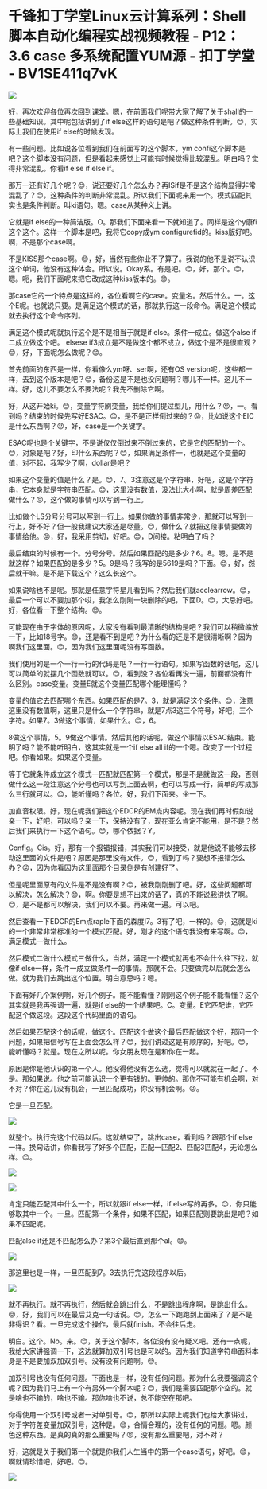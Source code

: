 # 千锋扣丁学堂Linux云计算系列：Shell脚本自动化编程实战视频教程 - P12：3.6 case 多系统配置YUM源 - 扣丁学堂 - BV1SE411q7vK

![](img/0008e8f5439e64c3c414485246c8ee3b_0.png)

好，再次欢迎各位再次回到课堂。嗯，在前面我们呢带大家了解了关于shall的一些基础知识。其中呢包括讲到了if else这样的语句是吧？做这种条件判断。😊，实际上我们在使用if else的时候发现。

有一些问题。比如说各位看到我们在前面写的这个脚本，ym confi这个脚本是吧？这个脚本没有问题，但是看起来感觉上可能有时候觉得比较混乱。明白吗？觉得非常混乱。你看if else if else if。

那万一还有好几个呢？😊，说还要好几个怎么办？再ISif是不是这个结构显得非常混乱了？😊，这种条件的判断非常混乱。所以我们下面呢来用一个。模式匹配其实也是条件判断。叫ki语句。嗯。case从某种义上讲。

它就是if else的一种简洁版。O。那我们下面来看一下就知道了。同样是这个y康fi这个这个。这样一个脚本是吧，我将它copy成ym configurefid的。kiss版好吧。啊，不是那个case啊。

不是KISS那个case啊。😊，好，当然有些你业不了算了。我说的他不是说不认识这个单词，他没有这种体会。所以说。Okay系。有是吧。😊，好，那个。😊，嗯。呃，我们下面呢来把它改成这种kiss版本的。😊。

那case它的一个特点是这样的，各位看啊它的case。变量名。然后什么。一。这个E呢。也就说只要。是满足这个模式的话，那就执行这一段命令。满足这个模式就去执行这个命令序列。

满足这个模式呢就执行这个是不是相当于就是if else。条件一成立。做这个alse if二成立做这个吧。 elsese if3成立是不是做这个都不成立，做这个是不是很直观？😊，好，下面呢怎么做呢？😊。

首先前面的东西是一样，你看像么ym呀、ser啊，还有OS version呢，这些都一样，去到这个版本是吧？😊，备份这是不是也没问题啊？哪儿不一样。这儿不一样。好，这儿不要怎么不要法呢？我先不删除它啊。

好，从这开始ki。😊，变量字符刷变量，我给你们提过型儿，用什么？😡，一。看到吗？结束的时候先写好ESAC。😊，是不是正样倒过来的？😡，比如说这个EIC是什么东西啊？😡，好，case是一个关键字。

ESAC呢也是个关键字，不是说仅仅倒过来不倒过来的，它是它的匹配的一个。😊，对象是吧？好，印什么东西呢？😊，如果满足条件一，也就是这个变量的值，对不起，我写少了啊，dollar是吧？

如果这个变量的值是什么？是。😊，7。3注意这是个字符串，好吧，这是个字符串，它本身就是字符串匹配。😊，这里没有数值，没法比大小啊，就是周差匹配做什么？😡，这个做的事情可以写到一行上。

比如做个LS分号分号可以写到一行上。如果你做的事情非常少，那就可以写到一行上，好不好？但一般我建议大家还是尽量。😊，做什么？就把这段事情要做的事情给他。😡，好，我采用剪切，好吧。😊，D间接。粘明白了吗？

最后结束的时候有一个。分号分号。然后如果匹配的是多少？6。8。嗯。是不是就这样？如果匹配的是多少？5。9是吗？我写的是5619是吗？下面。😊，好，然后就干嘛。是不是下载这个？这么长这个。

如果说啥也不是呢。那就是任意字符星儿看到吗？然后我们就acclearrow。😊，最后一个可以不要加那个哎，我怎么刚刚一块删除的吧，下面D。😊，大忌好吧。好，各位看一下整个结构。😊。

可能现在由于字体的原因呢，大家没有看到最清晰的结构是吧？我们可以稍微缩放一下，比如18号字。😊，还是看不到是吧？为什么看的还是不是很清晰啊？因为啊我们这里面。😊，因为我们这里面呢没有写函数。

我们使用的是一个一行一行的代码是吧？一行一行语句。如果写函数的话呢，这儿可以简单的就摆几个函数就可以。😊，看到没？各位看再说一遍，前面都没有什么区别。case变量。变量E就这个变量匹配哪个能理懂吗？

变量的值它去匹配哪个东西。如果匹配的是7。3，就是满足这个条件。😊，注意这里没有数值啊，这里只是什么一个字符串，就是7点3这三个符号，好吧，三个字符。如果7。3做这个事情，如果什么。😊，6。

8做这个事情，5。9做这个事情。然后其他的话呢，做这个事情以ESAC结束。能明了吗？能不能听明白，这其实就是一个if else all if的一个嗯。改变了一个过程吧。你看如果。如果这个变量。

等于它就条件成立这个模式一匹配就匹配第一个模式，那是不是就做这一段，否则做什么这一段注意这个分号也可以写到上面去啊，也可以写成一行，简单的写成那么三行就可以。😊，能听懂吗？各位。好，我们下面来。坐一下。

加直音权限。好，现在呢我们把这个EDCR的EM点内容呢。现在我们再时假如说亲一下，好吧，可以吗？亲一下，保持没有了，现在亚么肯定不能用，是不是？然后我们来执行一下这个语句。😊，哪个依据？Y。

Config。Cis。好，那有一个报错报错，其实我们可以接受，就是他说不能够去移动这里面的文件是吧？原因是那里没有文件。😊，看到了吗？要想不报错怎么办？😡，因为你看因为这里面那个目录倒是有创建好了。

但是呢里面原有的文件是不是没有啊？😊，被我刚刚删了吧。好，这些问题都可以解决，怎么解决？😊，啊。你要是想不出来的话了，真的不能说我讲快了啊。😊，是不是都可以解决，我们可以不要。再来做一遍。可以吧。

然后查看一下EDCR的Em点raple下面的森度I7。3有了吧，一样的。😊，这就是ki的一个非常非常标准的一个模式匹配。好，刚才的这个语句我没有来写啊。😊，满足模式一做什么。

然后模式二做什么模式三做什么，当然，满足一个模式就再也不会什么往下找，就像if else一样，条件一成立做条件一的事情。那就不会。只要做完以后就会怎么做。就为我们去跳出这个位置。明白意思吗？嗯。

下面有好几个案例啊，好几个例子。能不能看懂？刚刚这个例子能不能看懂？这个其实就是我再强调一遍，就是if else的一个结果吧。C。变量。E它匹配谁，它匹配这个做这段。这段这个代码里面的语句。

然后如果匹配这个的话呢，做这个。匹配这个做这个最后匹配做这个好，那问一个问题，如果把信号写在上面会怎么样？😊，我们讲过这是有顺序的，好吧。😊，能听懂吗？就是。现在之所以呢。你女朋友现在是和你在一起。

原因是你是他认识的第一个人。他没得他没有怎么选，觉得可以就就在一起了。不是。那如果说。他之前可能认识一个更有钱的。更帅的。那你不可能有机会啊，对不对？你在这儿没有机会，一旦匹配成功，你没有机会啊。😡。

它是一旦匹配。

![](img/0008e8f5439e64c3c414485246c8ee3b_2.png)

就整个。执行完这个代码以后。这就结束了，跳出case，看到吗？跟那个if else一样。换句话讲，你看我写了好多个匹配，匹配一匹配2、匹配3匹配4，无论怎么样。😊。



![](img/0008e8f5439e64c3c414485246c8ee3b_4.png)

![](img/0008e8f5439e64c3c414485246c8ee3b_5.png)

肯定只能匹配其中什么一个，所以就跟if else一样，if else写的再多。😊，你只能够取其中一个。一旦。匹配第一个条件，如果不匹配，如果匹配则要跳出是吧？如果不匹配呢。

匹配alse if还是不匹配怎么办？第3个最后直到那个al。😊。

![](img/0008e8f5439e64c3c414485246c8ee3b_7.png)

那这里也是一样，一旦匹配到7。3去执行完这段程序以后。

![](img/0008e8f5439e64c3c414485246c8ee3b_9.png)

就不再执行。就不再执行，然后就会跳出什么，不是跳出程序啊，是跳出什么。😡，好，我们可以在最后艾克一句话说。😊，怎么一下跑跑到上面来了？是不是非得识？看。一旦完成这个操作，最后就finish。不会往后走。

明白。这个。No。来。😊，关于这个脚本，各位没有没有疑义吧。还有一点呢，我给大家讲强调一下，这边就算加双引号也是可以的。因为我们知道字符串面料本身是不是要加双加双引号。没有没有问题啊。😡。

加双引号也没有任何问题。下面也是一样，没有任何问题。那为什么我要强调这个呢？因为我们马上有一个有另外一个脚本呢？😊，我们是需要匹配那个空的。就是啥也不输的，啥也不输。那你啥也不说，总不能空在那吧。

你得使用一个双引号或者一对单引号。😊，那所以实际上呢我们也给大家讲过，对于字符差变量加双引号，这种是。😊，合情合理的，没有任何的问题。嗯。颜色这种东西。是真的真的那么重要吗？😡，没有那么重要吧，对不对？

好，这就是关于我们第一个就是你我们人生当中的第一个case语句，好吧。😊，啊就请珍惜吧，好吧。😊。

![](img/0008e8f5439e64c3c414485246c8ee3b_11.png)